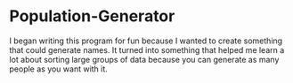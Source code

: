 # Population-Generator

I began writing this program for fun because I wanted to create something that could generate names. It turned into something that
helped me learn a lot about sorting large groups of data because you can generate as many people as you want with it.
